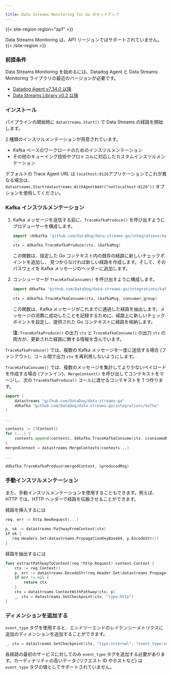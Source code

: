 ```yaml
---

title: Data Streams Monitoring for Go のセットアップ
---
```


{{< site-region region="ap1" >}}
<div class="alert alert-info">Data Streams Monitoring は、AP1 リージョンではサポートされていません。</a></div>
{{< /site-region >}}

### 前提条件

Data Streams Monitoring を始めるには、Datadog Agent と Data Streams Monitoring ライブラリの最近のバージョンが必要です。
* [Datadog Agent v7.34.0 以降][1]
* [Data Streams Library v0.2 以降][2]

### インストール

パイプラインの開始時に `datastreams.Start()` で Data Streams の経路を開始します。

2 種類のインスツルメンテーションが用意されています。
- Kafka ベースのワークロードのためのインスツルメンテーション
- その他のキューイング技術やプロトコルに対応したカスタムインスツルメンテーション

<div class="alert alert-info">デフォルトの Trace Agent URL は <code>localhost:8126</code>アプリケーションでこれが異なる場合は、<code>datastreams.Start(datastreams.WithAgentAddr("notlocalhost:8126"))</code> オプションを使用してください。</div>



### Kafka インスツルメンテーション

1. Kafka メッセージを送信する前に、`TraceKafkaProduce()` を呼び出すようにプロデューサーを構成します。

   ```go
   import (ddkafka "github.com/DataDog/data-streams-go/integrations/kafka")
   ...
   ctx = ddkafka.TraceKafkaProduce(ctx, &kafkaMsg)
   ```

   この関数は、指定した Go コンテキスト内の既存の経路に新しいチェックポイントを追加し、 見つからなければ新しい経路を作成します。そして、そのパスウェイを Kafka メッセージのヘッダーに追加します。

2. コンシューマーが `TraceKafkaConsume()` を呼び出すように構成します。

   ```go
   import ddkafka "github.com/DataDog/data-streams-go/integrations/kafka"
   ...
   ctx = ddkafka.TraceKafkaConsume(ctx, &kafkaMsg, consumer_group)
   ```

   この関数は、Kafka メッセージがこれまでに通過した経路を抽出します。メッセージの消費に成功したことを記録するために、経路上に新しいチェックポイントを設定し、提供された Go コンテキストに経路を格納します。

   **注**: `TraceKafkaProduce()` の出力 `ctx` と `TraceKafkaConsume()` の出力 `ctx` の両方が、更新された経路に関する情報を含んでいます。

`TraceKafkaProduce()` では、複数の Kafka メッセージを一度に送信する場合 (ファンアウト)、コール間で出力 `ctx` を再利用しないようにします。

`TraceKafkaConsume()` では、複数のメッセージを集計してより少ないペイロードを作成する場合 (ファンイン)、`MergeContext()` を呼び出してコンテキストをマージし、次の `TraceKafkaProduce()` コールに渡せるコンテキストを 1 つ作ります。

```go
import (
    datastreams "github.com/DataDog/data-streams-go"
    ddkafka "github.com/DataDog/data-streams-go/integrations/kafka"
)

...

contexts := []Context{}
for (...) {
    contexts.append(contexts, ddkafka.TraceKafkaConsume(ctx, &consumedMsg, consumer_group))
}
mergedContext = datastreams.MergeContexts(contexts...)

...

ddkafka.TraceKafkaProduce(mergedContext, &producedMsg)
```

### 手動インスツルメンテーション

また、手動インスツルメンテーションを使用することもできます。例えば、HTTP では、HTTP ヘッダーで経路を伝搬させることができます。

経路を挿入するには

```go
req, err := http.NewRequest(...)
...
p, ok := datastreams.PathwayFromContext(ctx)
if ok {
   req.Headers.Set(datastreams.PropagationKeyBase64, p.EncodeStr())
}
```

経路を抽出するには

```go
func extractPathwayToContext(req *http.Request) context.Context {
    ctx := req.Context()
    p, err := datastreams.DecodeStr(req.Header.Get(datastreams.PropagationKeyBase64))
    if err != nil {
        return ctx
    }
    ctx = datastreams.ContextWithPathway(ctx, p)
    _, ctx = datastreams.SetCheckpoint(ctx, "type:http")
}
```

### ディメンションを追加する

`event_type` タグを使用すると、エンドツーエンドのレイテンシーメトリクスに追加のディメンションを追加することができます。

```go
_, ctx = datastreams.SetCheckpoint(ctx, "type:internal", "event_type:sell")
```

各経路の最初のサービスに対してのみ `event_type` タグを追加する必要があります。カーディナリティの高いデータ (リクエスト ID やホストなど) は `event_type` タグの値としてサポートされていません。

[1]: /ja/agent
[2]: https://github.com/DataDog/data-streams-go
